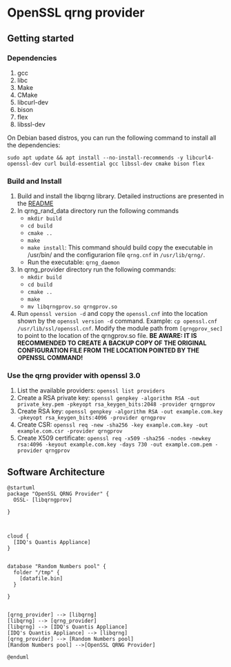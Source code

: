 # OpenSSL qrng provider

## Getting started

### Dependencies

1. gcc
2. libc
3. Make
4. CMake
5. libcurl-dev
6. bison
7. flex
8. libssl-dev

On Debian based distros, you can run the following command to install all the dependencies:
```
sudo apt update && apt install --no-install-recommends -y libcurl4-openssl-dev curl build-essential gcc libssl-dev cmake bison flex
```

### Build and Install

1. Build and install the libqrng library. Detailed instructions are presented in the [README](https://github.com/sebastianardelean/libqrng)
2. In qrng_rand_data directory run the following commands
   + `mkdir build`
   + `cd build`
   + `cmake ..`
   + `make`
   + `make install`: This command should build copy the executable in /usr/bin/ and the configurarion file `qrng.cnf` in `/usr/lib/qrng/`.
   + Run the executable: `qrng_daemon`
4. In qrng_provider directory run the following commands:
   + `mkdir build`
   + `cd build`
   + `cmake ..`
   + `make`
   + `mv libqrngprov.so qrngprov.so`
5. Run `openssl version -d` and copy the `openssl.cnf` into the location shown by the `openssl version -d` command. Example: `cp openssl.cnf /usr/lib/ssl/openssl.cnf`. Modify the module path from `[qrngprov_sec]` to point to the location of the qrngprov.so file. **BE AWARE: IT IS RECOMMENDED TO CREATE A BACKUP COPY OF THE ORIGINAL CONFIGURATION FILE FROM THE LOCATION POINTED BY THE OPENSSL COMMAND!**

### Use the qrng provider with openssl 3.0

1. List the available providers: `openssl list providers`
2. Create a RSA private key: `openssl genpkey -algorithm RSA -out private_key.pem -pkeyopt rsa_keygen_bits:2048 -provider qrngprov`
3. Create RSA key: `openssl genpkey -algorithm RSA -out example.com.key -pkeyopt rsa_keygen_bits:4096 -provider qrngprov`
4. Create CSR: `openssl req -new -sha256 -key example.com.key -out example.com.csr -provider qrngprov`
5. Create X509 certificate: `openssl req -x509 -sha256 -nodes -newkey rsa:4096 -keyout example.com.key -days 730 -out example.com.pem -provider qrngprov`

## Software Architecture

```
@startuml
package "OpenSSL QRNG Provider" {
  OSSL- [libqrngprov]

}



cloud {
  [IDQ's Quantis Appliance]
}


database "Random Numbers pool" {
  folder "/tmp" {
    [datafile.bin]
  }
  
}


[qrng_provider] --> [libqrng]
[libqrng] --> [qrng_provider]
[libqrng] --> [IDQ's Quantis Appliance]
[IDQ's Quantis Appliance] --> [libqrng]
[qrng_provider] --> [Random Numbers pool]
[Random Numbers pool] -->[OpenSSL QRNG Provider]

@enduml

```
